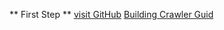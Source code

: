 ** First Step **
[visit GitHub](https://www.github.com)
[Building Crawler Guid](http://sahilmutneja.com/blog/2015/04/build-a-search-engine-part-1/)